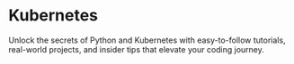 # Kubernetes
Unlock the secrets of Python and Kubernetes with easy-to-follow tutorials, real-world projects, and insider tips that elevate your coding journey. 
